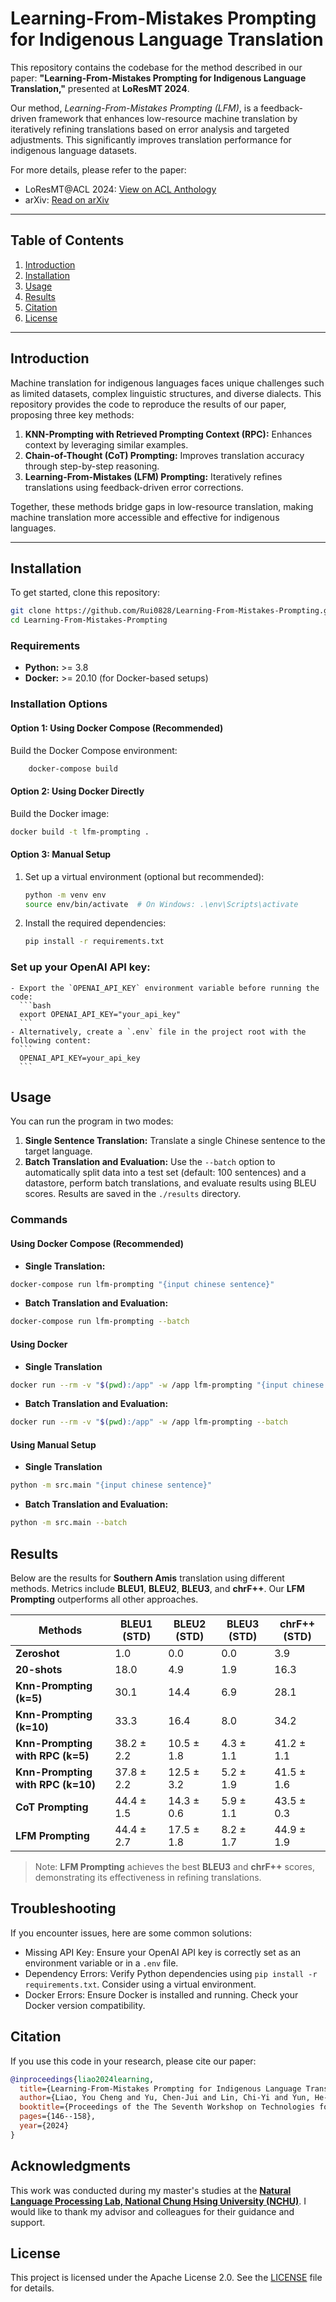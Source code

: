 # Learning-From-Mistakes Prompting for Indigenous Language Translation
This repository contains the codebase for the method described in our paper: **"Learning-From-Mistakes Prompting for Indigenous Language Translation,"** presented at **LoResMT 2024**.  

Our method, *Learning-From-Mistakes Prompting (LFM)*, is a feedback-driven framework that enhances low-resource machine translation by iteratively refining translations based on error analysis and targeted adjustments. This significantly improves translation performance for indigenous language datasets.  

For more details, please refer to the paper:  
- LoResMT@ACL 2024: [View on ACL Anthology](https://aclanthology.org/2024.loresmt-1.15/)  
- arXiv: [Read on arXiv](https://arxiv.org/abs/2407.13343)

---

## Table of Contents
1. [Introduction](#introduction)
2. [Installation](#installation)
3. [Usage](#usage)
4. [Results](#results)
5. [Citation](#citation)
6. [License](#license)

---

## Introduction

Machine translation for indigenous languages faces unique challenges such as limited datasets, complex linguistic structures, and diverse dialects. This repository provides the code to reproduce the results of our paper, proposing three key methods:

1. **KNN-Prompting with Retrieved Prompting Context (RPC):** Enhances context by leveraging similar examples.
2. **Chain-of-Thought (CoT) Prompting:** Improves translation accuracy through step-by-step reasoning.  
3. **Learning-From-Mistakes (LFM) Prompting:** Iteratively refines translations using feedback-driven error corrections.  

Together, these methods bridge gaps in low-resource translation, making machine translation more accessible and effective for indigenous languages.


---

## Installation

To get started, clone this repository:
```bash
git clone https://github.com/Rui0828/Learning-From-Mistakes-Prompting.git
cd Learning-From-Mistakes-Prompting
```

### Requirements
- **Python:** >= 3.8
- **Docker:** >= 20.10 (for Docker-based setups)

### Installation Options
#### Option 1: Using Docker Compose (Recommended)
Build the Docker Compose environment:
```bash
    docker-compose build
```

#### Option 2: Using Docker Directly
Build the Docker image:  
```bash
docker build -t lfm-prompting .  
```

#### Option 3: Manual Setup
1. Set up a virtual environment (optional but recommended):
    ```bash
    python -m venv env
    source env/bin/activate  # On Windows: .\env\Scripts\activate
    ```

2. Install the required dependencies:
    ```bash
    pip install -r requirements.txt
    ```

### Set up your OpenAI API key:
    - Export the `OPENAI_API_KEY` environment variable before running the code:
      ```bash
      export OPENAI_API_KEY="your_api_key"
      ```
    - Alternatively, create a `.env` file in the project root with the following content:
      ```
      OPENAI_API_KEY=your_api_key
      ```

## Usage
You can run the program in two modes:
1. **Single Sentence Translation:**
   Translate a single Chinese sentence to the target language.
2. **Batch Translation and Evaluation:**
   Use the `--batch` option to automatically split data into a test set (default: 100 sentences) and a datastore, perform batch translations, and evaluate results using BLEU scores. Results are saved in the `./results` directory.

### Commands
#### Using Docker Compose (Recommended)
- **Single Translation:**
```bash
docker-compose run lfm-prompting "{input chinese sentence}"
```
- **Batch Translation and Evaluation:**
```bash
docker-compose run lfm-prompting --batch
```

#### Using Docker
- **Single Translation**
```bash
docker run --rm -v "$(pwd):/app" -w /app lfm-prompting "{input chinese sentence}"
```
- **Batch Translation and Evaluation:**
```bash
docker run --rm -v "$(pwd):/app" -w /app lfm-prompting --batch
```

#### Using Manual Setup
- **Single Translation**
```bash
python -m src.main "{input chinese sentence}"
```
- **Batch Translation and Evaluation:**
```bash
python -m src.main --batch
```


## Results

Below are the results for **Southern Amis** translation using different methods. Metrics include **BLEU1**, **BLEU2**, **BLEU3**, and **chrF++**. Our **LFM Prompting** outperforms all other approaches.  

| **Methods**                                    | **BLEU1 (STD)** | **BLEU2 (STD)** | **BLEU3 (STD)** | **chrF++ (STD)** |
|------------------------------------------------|-----------------|-----------------|-----------------|------------------|
| **Zeroshot**                                   | 1.0             | 0.0             | 0.0             | 3.9              |
| **20-shots**                                   | 18.0            | 4.9             | 1.9             | 16.3             |
| **Knn-Prompting (k=5)**                        | 30.1            | 14.4            | 6.9             | 28.1             |
| **Knn-Prompting (k=10)**                       | 33.3            | 16.4            | 8.0             | 34.2             |
| **Knn-Prompting with RPC (k=5)**               | 38.2 ± 2.2      | 10.5 ± 1.8      | 4.3 ± 1.1       | 41.2 ± 1.1       |
| **Knn-Prompting with RPC (k=10)**              | 37.8 ± 2.2      | 12.5 ± 3.2      | 5.2 ± 1.9       | 41.5 ± 1.6       |
| **CoT Prompting**                              | 44.4 ± 1.5      | 14.3 ± 0.6      | 5.9 ± 1.1       | 43.5 ± 0.3       |
| **LFM Prompting**                              | 44.4 ± 2.7      | 17.5 ± 1.8      | 8.2 ± 1.7       | 44.9 ± 1.9       |

> Note: **LFM Prompting** achieves the best **BLEU3** and **chrF++** scores, demonstrating its effectiveness in refining translations.  

## Troubleshooting
If you encounter issues, here are some common solutions:  
- Missing API Key: Ensure your OpenAI API key is correctly set as an environment variable or in a `.env` file.
- Dependency Errors: Verify Python dependencies using `pip install -r requirements.txt`. Consider using a virtual environment.
- Docker Errors: Ensure Docker is installed and running. Check your Docker version compatibility.

## Citation
If you use this code in your research, please cite our paper:
```bibtex
@inproceedings{liao2024learning,
  title={Learning-From-Mistakes Prompting for Indigenous Language Translation},
  author={Liao, You Cheng and Yu, Chen-Jui and Lin, Chi-Yi and Yun, He-Feng and Wang, Yen-Hsiang and Li, Hsiao-Min and Fan, Yao-Chung},
  booktitle={Proceedings of the The Seventh Workshop on Technologies for Machine Translation of Low-Resource Languages (LoResMT 2024)},
  pages={146--158},
  year={2024}
}
```

## Acknowledgments

This work was conducted during my master's studies at the [**Natural Language Processing Lab, National Chung Hsing University (NCHU)**](https://nlpnchu.org). I would like to thank my advisor and colleagues for their guidance and support.


## License

This project is licensed under the Apache License 2.0. See the [LICENSE](LICENSE) file for details.
